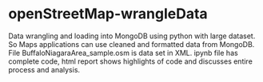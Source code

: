 # openStreetMap-wrangleData
Data wrangling and loading into MongoDB using python with large dataset. So Maps applications can use cleaned and formatted data from MongoDB.
File BuffaloNiagaraArea_sample.osm is data set in XML. 
ipynb file has complete code, html report shows highlights of code and discusses entire process and analysis.
